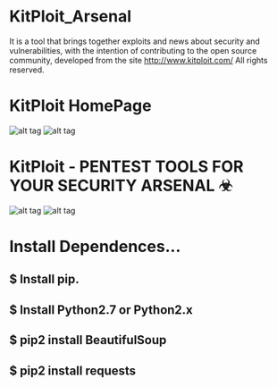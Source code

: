# KitPloit_Arsenal
It is a tool that brings together exploits and news about security and vulnerabilities, with the intention of contributing to the open source community, developed from the site http://www.kitploit.com/ All rights reserved.


# KitPloit HomePage
![alt tag](http://imgur.com/kSpBQ0d.jpg)
![alt tag](http://imgur.com/a4hRLJA.jpg)

# KitPloit - PENTEST TOOLS FOR YOUR SECURITY ARSENAL ☣
![alt tag](http://imgur.com/ZE25bN3.jpg)
![alt tag](http://imgur.com/ih7NWtO.jpg)

# Install Dependences...

$ Install pip.
-
$ Install Python2.7 or Python2.x
-
$ pip2 install BeautifulSoup
-
$ pip2 install requests
-
